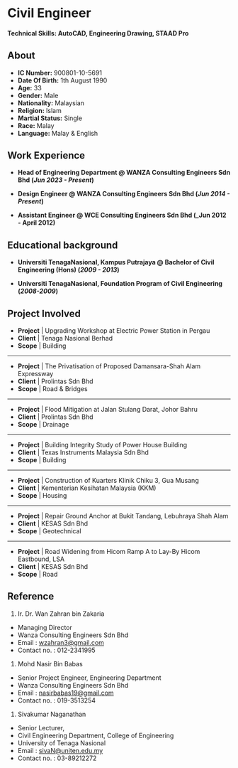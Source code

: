 # Civil Engineer

#### Technical Skills: AutoCAD, Engineering Drawing, STAAD Pro 

## About
- **IC Number:** 900801-10-5691								       		
- **Date Of Birth:** 1th August 1990	
- **Age:** 33			
- **Gender:** Male
- **Nationality:** Malaysian
- **Religion:** Islam
- **Martial Status:** Single
- **Race:** Malay
- **Language:** Malay & English							       		

## Work Experience
- **Head of Engineering Department @ WANZA Consulting Engineers Sdn Bhd (_Jun 2023 - Present_)**

- **Design Engineer @ WANZA Consulting Engineers Sdn Bhd (_Jun 2014 - Present_)**

- **Assistant Engineer @ WCE Consulting Engineers Sdn Bhd (_Jun 2012 - April 2012)**

## Educational background
- **Universiti TenagaNasional, Kampus Putrajaya @ Bachelor of Civil Engineering (Hons) (_2009 - 2013_)**

- **Universiti TenagaNasional, Foundation Program of Civil Engineering (_2008-2009_)**

## Project Involved
- **Project** | Upgrading Workshop at Electric Power Station in Pergau						       		
- **Client** | Tenaga Nasional Berhad 			        		
- **Scope** | Building

* * *

- **Project** | The Privatisation of Proposed Damansara-Shah Alam Expressway					       		
- **Client** | Prolintas Sdn Bhd 			        		
- **Scope** | Road & Bridges

* * *

- **Project** | Flood Mitigation at Jalan Stulang Darat, Johor Bahru
- **Client** | Prolintas Sdn Bhd			        		
- **Scope** | Drainage

* * *

- **Project** | Building Integrity Study of Power House Building
- **Client** | Texas Instruments Malaysia Sdn Bhd		        		
- **Scope** | Building

* * *

- **Project** | Construction of Kuarters Klinik Chiku 3, Gua Musang
- **Client** | Kementerian Kesihatan Malaysia (KKM)
- **Scope** | Housing

* * *

- **Project** | Repair Ground Anchor at Bukit Tandang, Lebuhraya Shah Alam
- **Client** | KESAS Sdn Bhd
- **Scope** | Geotechnical

* * *

- **Project** | Road Widening from Hicom Ramp A to Lay-By Hicom Eastbound, LSA
- **Client** | KESAS Sdn Bhd
- **Scope** | Road

## Reference
1.  Ir. Dr. Wan Zahran bin Zakaria
  - Managing Director
  - Wanza Consulting Engineers Sdn Bhd
  - Email : wzahran3@gmail.com
  - Contact no. : 012-2341995

1.  Mohd Nasir Bin Babas
  - Senior Project Engineer, Engineering Department
  - Wanza Consulting Engineers Sdn Bhd
  - Email : nasirbabas19@gmail.com
  - Contact no. : 019-3513254

1.  Sivakumar Naganathan
  - Senior Lecturer,
  - Civil Engineering Department, College of Engineering
  - University of Tenaga Nasional
  - Email : sivaN@uniten.edu.my
  - Contact no. : 03-89212272









